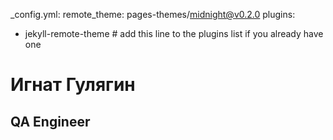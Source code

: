 _config.yml:
remote_theme: pages-themes/midnight@v0.2.0
plugins:
- jekyll-remote-theme # add this line to the plugins list if you already have one
# Игнат Гулягин
## QA Engineer
